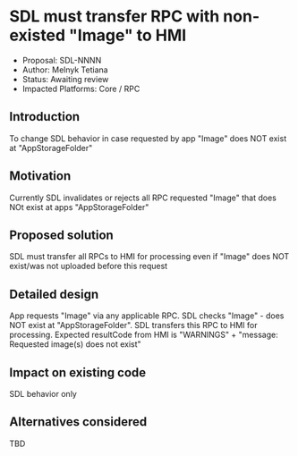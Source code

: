 # SDL must transfer RPC with non-existed "Image" to HMI

* Proposal: SDL-NNNN
* Author: Melnyk Tetiana
* Status: Awaiting review
* Impacted Platforms: Core / RPC

## Introduction

To change SDL behavior in case requested by app "Image" does NOT exist at "AppStorageFolder"

## Motivation

Currently SDL invalidates or rejects all RPC requested "Image" that does NOt exist at apps "AppStorageFolder"

## Proposed solution

SDL must transfer all RPCs to HMI for processing even if "Image" does NOT exist/was not uploaded before this request

## Detailed design

App requests "Image" via any applicable RPC. SDL checks "Image" - does NOT exist at "AppStorageFolder". SDL transfers this RPC to HMI for processing.
Expected resultCode from HMI is "WARNINGS" + "message: Requested image(s) does not exist"

## Impact on existing code

SDL behavior only

## Alternatives considered

TBD

